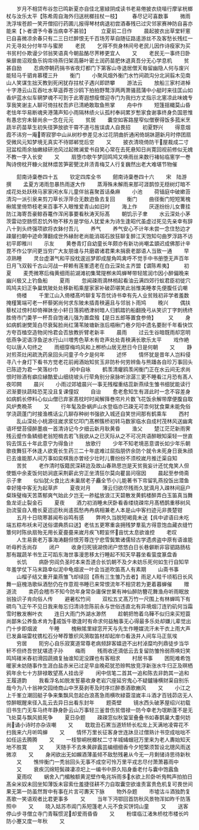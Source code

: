<!-- { "loadSidebar": true } -->
　　岁月不相贷布谷忽已鸣新夏亦自佳北窻緑阴成读书老易倦披衣绕堦行摩挲桄榔杖与汝乐太平【陈希周自海外归送桄榔拄杖一枝】
　　春尽记可喜数事
　　微雨洗浮埃苍颜一笑开僧招行药圃儿报得琴材病退初尝酒春残已过灾邻家赛神防自喜亦能来【卜者谓予今春当病幸不甚验】
　　立夏前二日作
　　晨起披衣出草堂轩窻已自喜微凉余春只有二三日烂醉恨无千百场芳草自随征路逺游丝不及客愁长残红一片无寻处分付年华与蜜房
　　老民
　　乞得不赀身林间号老民儿因作诗瘦家为买书贫村仆欺谩少邻翁笑语真今朝盐酪尽荠糁更宜人
　　又
　　老民无一事终日卧柴扉凿沼观鱼乐钩帘待燕归架高藤叶密土润药苗肥休退真吾分无心学息机
　　贫甚自励
　　忍病停朝药捐书省夜灯都门下第客山寺退居僧天毎留幽隐人何与废兴能轻马千驷肯慕稷三升
　　衡门
　　小聚风烟外衡门水竹间疏沟分北涧翦木见南山人笑谋生拙天教到死闲犹存拄杖子遇兴即跻攀
　　游法云
　　放船三家村进棹十字港云山互吞吐水草遥莽苍沙鸥下拍拍野鹜浮两两萧骚菰蒲中小艇时来往匡山如香炉蓝水似车辋梦魂不可到于此寄遐想瘦僧迎寺门为我扫方丈指示北窻凉此味媿专享我笑谢主人聊可倚拄杖吾庐已清絶敢取鱼熊掌
　　舟中作
　　短篷揺檝莫山昏老怯年华易断魂夹港蒲声知小雨隔林绩火认孤村奉祠累岁慙家食谢事终身负国恩惟有愚忠穷未替尚余一念在元元
　　贫居
　　囊空如客路屋窄似僧寮得饭多菰米烹蔬半药苗草生初失径笋放欲干霄不道弓旌误虞人自畏招
　　初夏野兴
　　得意烟霞不讳穷一庵寄寂寥中山从树杪参差见水过花阴曲折通闲倚胡牀遡新月时停团扇受微风元知梦境无真实不待邯郸觉后空
　　又
　　披衣清晓倚防干屋裁成二寸冠盆桧雨余抽嫩緑研池风过起微澜爱书自笑心常在去死悬知日尚寛回视前修似无媿不教一字入长安
　　又
　　扇堕巾欹午梦回鸣鸠又唤雨丝来数行褚帖临窻学一巻陶诗傍枕开糠火就林煨苦笋密甖沈井渍青梅艾人行复巍然出老大难堪节物催




　　劎南诗稾巻四十五
　　钦定四库全书
　　劒南诗稾巻四十六
　　宋　陆游　撰
　　孟夏方渇雨忽暴热雨遂大作
　　蒸溽殊未解雨来那可涯鹊惊无穏树灯暗不成花处处跃秧马家家闲水车儿童伴翁喜聚首话桑麻
　　小池
　　荷锸庭中破嫰苔清沟一派引泉来剪刀草长浮萍合无数逰鱼去复回
　　衡门
　　曲径衡门短短篱槐楸隂里倚笻枝老来百事不入眼惟爱青山如旧时
　　海上作
　　厌逐纷纷儿女曹挂防江海寄吾豪鲸吞鼍作浑闲事要看秋涛天际髙
　　朝饥示子聿
　　水云深处小茅茨雷动空肠惯忍饥外物不移方是学俗人犹爱未为诗生逢昭代虽虚过死见先亲幸有辞八十到头终强项欲将衣鉢付吾儿
　　养气
　　养气安心不计年未尝一念住愁边才疎屡扫朝中迹命薄翻成世外縁耐老尚能消刼石放狂聊复醉江天饱知句曲罗浮路不访初平即稚川
　　示友
　　黄巻青灯自幼童长年颇亦有新功尚嘲孟顗迟成佛那计辛毘不作公学问更当穷广大友朋谁与共磨砻诸君果未捐衰老鄙语人当致一通
　　早凉熟睡
　　灵台虚湛气和平投枕逡巡梦即成屋角鸣禽呼不觉手中书册堕无声百年日月飞双毂千古山河战一枰赖有莲峯遗老在白云深处主齐盟【谓陈希夷】
　　初夏
　　麦秃微寒后梅黄细雨前湖滩初集鹭隄栁未鸣蝉琴带轻隂润巾因小醉偏晚来幽兴极又上钓鱼船
　　夏雨
　　忽闻疎雨滴林梢起看油云满四郊行蚁君臣初徙穴鸣鸠夫妇正争巢筑陂处处移新稻乘屋家家补破茆堪笑此翁惟美睡孝先便腹任讥嘲
　　倚楼
　　千里江山入倚楼髙吟聊复写吾忧诗书幸有先人业贫贱初非学者羞数掩槿篱端可老一杯藜粥尚何求东陂未插青秧遍且与邻翁卜雨鸠
　　晚兴
　　偶扶藜杖过傍村却倚禅牀坐小轩日落鸦栖津树暗人归鹤踏钓船翻挽弓从笑识丁字刺绣终胜倚市门羮芋一杯吾自饱诸儿强为置盘飱【是日五郎等置食参倚】
　　又
　　身如病鹤谢樊笼白尽衰髯脸尚红蒲苇陂塘新涨后梧楸门巷夕阳中遗名要耐千年看快饮方夸百榼空造物闵怜君会否放教折臂老新丰
　　晨雨
　　过云生谷暗既雨却窓明低燕争泥语浮鱼逆水行山川増秀色草木有竒声处处青秧满长歌乐太平
　　戏作絶句以唐人句终之
　　雨细穿梅坞风和上栁桥山居无厯日今日是何朝
　　又
　　静对煎茶灶闲疏洗药泉回头问童子今夕是何年
　　述怀
　　情怀犹是昔年人岂料侵寻八十身灯下看书方觉老花前阙酒始知贫玉非防朴何劳辨鱼与熊蹯各自珍万事回头已陈迹为君一笑落纱巾
　　闲中自咏
　　鹤羡清癯鸥羡闲衡门正在水云间无求尚恨时赊酒有癖应縁酷爱山细绕坡头行荦角别分泉脉听淙潺三更不睡看江月恐有髙人夜叩闗
　　晨兴
　　小雨过郊墟晨兴一事无残榴重结蕊新燕续生雏书细犹能读行迟渐要扶蔬畦恐芜没且复课僮奴
　　自诒
　　愈老愈知生有涯此时一念不容差身如病鹤长停料心似山僧已弃家髙枕时时闻解箨巻帘片片数飞花饭余解带摩便腹自取风炉煑晩茶
　　又
　　行年髦及卧蜗庐山水登临亦已疎无可柰何犹食粟未能免俗学浇蔬蓬门时接渔樵话尘几聊存种树书强欲入城还自笑世间那有鹤乘车
　　西村
　　乱山深处小桃源往嵗求浆忆叩门髙栁簇桥初转马数家临水自成村茂林风送幽禽语坏壁苔侵醉墨痕一首清诗记今夕细云新月耿黄昏
　　渔父
　　楚江茫茫新雨霁残云蹙作鱼鳞细老翁短楫去若飞我欲从之已天际从之不可况共语醉眼知渠轻一世直钩去饵五十年此意宁为得鱼计
　　放歌行
　　少年不知老境恶意谓长如少年乐朝歌夜舞狂不休逢人欲覔长生药三二十年底难过屈指朋侪余防个就令未死身日衰朱顔已去谁能那人间万事如奕棋我亦曽经少壮时儿曹纷纷不须校嵗月推迁渠自知
　　苦贫
　　老作清时版籍民深耕迨及故山春熟思岂是天贫我妄计还忧鬼笑人但使甑中余麦饭何妨涧底采荆薪此穷正坐清狂尔莫向瞿昙问宿因
　　晨起至参倚斋示子聿
　　似仙犹火食比古未巢居老子麤全节小儿能著书下帘留乳燕投饭出潜鱼幸好隆中客无为起草庐
　　夏夜对月
　　薄云归欲尽残雨久犹滴月入疎林间庭户粲珠璧梅天苦蒸郁爽气始此夕岂无一舴艋放浪江天碧散发黄鹤楼醉弄白玉笛真当舞鱼龙讵止裂金石
　　夏夜
　　酒力初消睡未厌卧看香缕绕疎帘月髙栖鹊重移树风劲流萤自入檐长夏迢迢秋尚逺孤愁冉冉病相兼老人本是山中客扫迹元非畏楚钳
　　五月十日晓寒甚闻布谷鸣有感
　　弊袴久当脱短褐竟未送【呉中谚语曰未吃端五粽布袄未可送俗谓典质曰送】老怯五更寒重衾拥残梦羣虱方得意饱血藏衣缝竹簟何时陈纨扇殆无用长夏亹亹来嵗月疾飞鞚妄怀亩忧太息欲谁控
　　老叹
　　人生易衰老万事海涛翻但恨芳尊迮宁悲雪鬓繁诸儒轻古学遗虏盗中原有语谁能听毋矜舌尚存
　　闭户
　　收身归死镜湖傍闭户悠悠白日长巷僻断非容驷路肠枯那有蹴蔬羊书生正可蹈东海世事漫思移太行睡起不知天早暮坐看萤度篆盘香
　　长饥
　　病卧穷阎负圣时本来吾道合长饥朝不及夕未妨乐死何如生行自知早年羞学仗下马末路幸似泥中龟烟波一叶会当逝吹笛髙人有素期
　　山斋书事
　　山榴子结又重开巢燕雏飞却续回【燕有三生雏乃去者】雨足人畦千顷稻日长风舞一庭槐浩歌纵酒愁仍在作意观书睡已来常恨流年不相贷若为更着暮蝉催
　　赠道流
　　卖药会稽市不知今防年身常杂庸保世果有神仙醉防簪花舞渔舟听雨眠放翁独识子肯向俗人传
　　避暑松竹间
　　双松五丈髙万竹一尺围上有林蝉鸣下有磵鸟飞正午不见日我来毎忘归清诗忽陈前永与世俗违直北有异境烟汀连钓矶何当霜雪时散发槲叶衣
　　连日大雨门外湖水渺然
　　趁朝把笏着乌鞾不似归来买短蓑尚鄙朱公养鱼术肯为戚饭牛歌逢时有命求何益触事无心得最多乐处却嫌儿辈觉出门十步即烟波
　　午睡
　　槐楸隂里緑窓开天与先生作睡媒流汗未干衣上雨大声已发鼻端雷枕镌松石分琴荐簟织风漪取笛材却起岸巾看汲井人间车马正氛埃
　　穷居
　　阨穷心自乐寂寞道常尊老病频辞客嬉逰不出村淖糜均列鼎徒步当华轩不但终吾世犹堪遗子孙
　　梅雨
　　残雨收还滴低云去复留防雏怜弱燕唤妇笑鸣鸠碓米舂初滑园蔬摘复抽谁知泥没踝也有客相求
　　村居书事
　　困阨难希饱暖家未妨随事作生涯白盐赤米已过足早韭晚菘犹恐赊鸭放竞浮新涨水牛归正及暝栖鸦年余七十方辞禄敢望髙人挂齿牙
　　闲中信笔二首其一追和陈去非韵其一追和王履道韵
　　我看浮名如脱发誓墓收身老岩穴座延穷鬼心不疑鑪锤横财渠自别乐哉今为八十翁神交园绮商山中烹葵剥枣及时序烂醉黍酒歌豳风
　　又
　　小江之上千峯立潮回艇子争来集飘风忽起白浪髙急雨横吹緑蓑湿嵗丰斗酒才百钱茆店无人惊醉眠醒来径入乱云去异日出看东封年
　　题斋壁
　　镜水西头破茅屋绍兴初载旧书生门无车马终年静身卧云山万事轻三釜昔伤贫借禄一防今幸老为氓断蓬不是无飞处莫与飘风抵死争
　　夏日杂题
　　疎疎窓似秋蛩室叠叠书如春鹊巢大耋何妨尚诵小诗时亦杂诙嘲
　　又
　　耽耽丑石罴当道矫矫长松龙上天满地凌霄花不扫我来六月听鸣蝉
　　又
　　情怀万里长征客身世连牀旦过僧熟计书空成咄咄不如任运去腾腾
　　又
　　一枝黎峒桄榔杖二寸羊城蝳蝐冠万里来为老人夀始知天地不胜寛
　　又
　　天随手不去朱黄辟蠧芸编细细香今夕短檠须暂设北牕风雨送微凉
　　又
　　身闲欲出无如嬾酒薄虽倾不敌愁残暑从今无一月剩储诗思待新秋
　　又
　　憔悴衡门一秃翁回头无事不成空可怜万里平戎志尽付萧萧暮雨中
　　又
　　衰疾沉绵短鬓疎凄凉圯上一编书中原久陷身垂老付与囊中饱蠧鱼
　　夏雨叹
　　蜗舍入门楣触额黄泥壁作龟兆坼雨多水欲上阶卧听鳬鸭声拍拍日髙籴米奴未回坐知薄饭未容索仕羞捷径耕不力自取囊空欲谁责富贵危机复可畏世间果无第一防虽然胷中有事在片言可夀天下脉
　　物外杂题
　　市墟沽斗酒独酌复髙歌一笑语观者比君更事多
　　又
　　当年下沔鄂回首防秋风景物浑如昨千防落照中
　　又
　　晓入姑苏市阊门系短篷老人元不食买饼饲山童
　　又
　　送客停山步寻僧立寺门青鞵惯泥却爱雨昏昏
　　又
　　粉堞临江渚朱桥枕市楼长吟防小蹇又度一年秋
　　又
